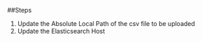 ##Steps

1. Update the Absolute Local Path of the csv file to be uploaded
2. Update the Elasticsearch Host
